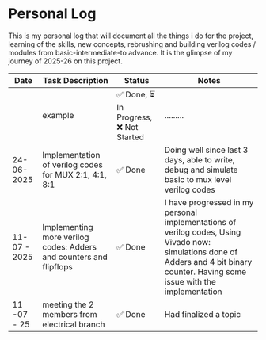 # Personal Log

This is my personal log that will document all the things i do for the project, learning of the skills, new concepts, rebrushing and building verilog codes / modules from basic-intermediate-to advance. It is the glimpse of my journey of 2025-26 on this project.
<br>

|       Date            | Task Description               | Status     | Notes                       |
|-----------------------|---------------------------------|------------|-----------------------------|
|  | example   | ✅ Done, ⏳ In Progress, ❌ Not Started     | ......... |
| 24-06-2025  | Implementation of  verilog codes for MUX 2:1, 4:1, 8:1 | ✅ Done| Doing well since last 3 days, able to write, debug and simulate basic to mux level verilog codes |
|11- 07 - 2025 | Implementing more verilog codes: Adders and counters and flipflops | ✅ Done |  I have progressed in my personal implementations of verilog codes, Using Vivado now: simulations done of Adders and 4 bit binary counter. Having some issue with the implementation|
|11 -07 - 25 | meeting the 2 members from electrical branch | ✅ Done | Had finalized a topic |


